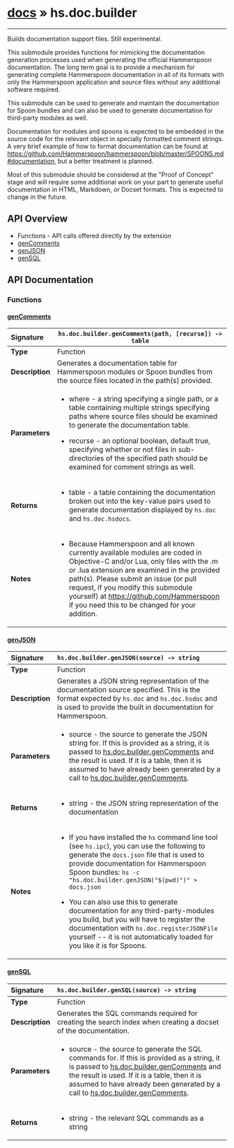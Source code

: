 # [docs](index.md) » hs.doc.builder
---

Builds documentation support files.  Still experimental.

This submodule provides functions for mimicking the documentation generation processes used when generating the official Hammerspoon documentation.  The long term goal is to provide a mechanism for generating complete Hammerspoon documentation in all of its formats with only the Hammerspoon application and source files without any additional software required.

This submodule can be used to generate and maintain the documentation for Spoon bundles and can also be used to generate documentation for third-party modules as well.

Documentation for modules and spoons is expected to be embedded in the source code for the relevant object in specially formatted comment strings.  A very brief example of how to format documentation can be found at https://github.com/Hammerspoon/hammerspoon/blob/master/SPOONS.md#documentation, but a better treatment is planned.

Most of this submodule should be considered at the "Proof of Concept" stage and will require some additional work on your part to generate useful documentation in HTML, Markdown, or Docset formats.  This is expected to change in the future.

## API Overview
* Functions - API calls offered directly by the extension
 * [genComments](#gencomments)
 * [genJSON](#genjson)
 * [genSQL](#gensql)

## API Documentation

### Functions

#### [genComments](#gencomments)
| <span style="float: left;">**Signature**</span> | <span style="float: left;">`hs.doc.builder.genComments(path, [recurse]) -> table` </span>                                                          |
| -----------------------------------------------------|---------------------------------------------------------------------------------------------------------|
| **Type**                                             | Function                                                                                         |
| **Description**                                      | Generates a documentation table for Hammerspoon modules or Spoon bundles from the source files located in the path(s) provided.                                                                                         |
| **Parameters**                                       | <ul><li>where - a string specifying a single path, or a table containing multiple strings specifying paths where source files should be examined to generate the documentation table.</li></ul><ul><li>recurse - an optional boolean, default true, specifying whether or not files in sub-directories of the specified path should be examined for comment strings as well.</li></ul>   |
| **Returns**                                          | <ul><li>table - a table containing the documentation broken out into the key-value pairs used to generate documentation displayed by <code>hs.doc</code> and <code>hs.doc.hsdocs</code>.</li></ul>            |
| **Notes**                                            | <ul><li>Because Hammerspoon and all known currently available modules are coded in Objective-C and/or Lua, only files with the .m or .lua extension are examined in the provided path(s).  Please submit an issue (or pull request, if you modify this submodule yourself) at https://github.com/Hammerspoon if you need this to be changed for your addition.</li></ul>                 |

#### [genJSON](#genjson)
| <span style="float: left;">**Signature**</span> | <span style="float: left;">`hs.doc.builder.genJSON(source) -> string` </span>                                                          |
| -----------------------------------------------------|---------------------------------------------------------------------------------------------------------|
| **Type**                                             | Function                                                                                         |
| **Description**                                      | Generates a JSON string representation of the documentation source specified. This is the format expected by `hs.doc` and `hs.doc.hsdoc` and is used to provide the built in documentation for Hammerspoon.                                                                                         |
| **Parameters**                                       | <ul><li>source - the source to generate the JSON string for.  If this is provided as a string, it is passed to <a href="#genComments">hs.doc.builder.genComments</a> and the result is used.  If it is a table, then it is assumed to have already been generated by a call to <a href="#genComments">hs.doc.builder.genComments</a>.</li></ul>   |
| **Returns**                                          | <ul><li>string - the JSON string representation of the documentation</li></ul>            |
| **Notes**                                            | <ul><li>If you have installed the <code>hs</code> command line tool (see <code>hs.ipc</code>), you can use the following to generate the <code>docs.json</code> file that is used to provide documentation for Hammerspoon Spoon bundles: <code>hs -c "hs.doc.builder.genJSON(\"$(pwd)\")" &gt; docs.json</code></li></ul><ul><li>You can also use this to generate documentation for any third-party-modules you build, but you will have to register the documentation with <code>hs.doc.registerJSONFile</code> yourself -- it is not automatically loaded for you like it is for Spoons.</li></ul>                 |

#### [genSQL](#gensql)
| <span style="float: left;">**Signature**</span> | <span style="float: left;">`hs.doc.builder.genSQL(source) -> string` </span>                                                          |
| -----------------------------------------------------|---------------------------------------------------------------------------------------------------------|
| **Type**                                             | Function                                                                                         |
| **Description**                                      | Generates the SQL commands required for creating the search index when creating a docset of the documentation.                                                                                         |
| **Parameters**                                       | <ul><li>source - the source to generate the SQL commands for.  If this is provided as a string, it is passed to <a href="#genComments">hs.doc.builder.genComments</a> and the result is used.  If it is a table, then it is assumed to have already been generated by a call to <a href="#genComments">hs.doc.builder.genComments</a>.</li></ul>   |
| **Returns**                                          | <ul><li>string - the relevant SQL commands as a string</li></ul>            |

